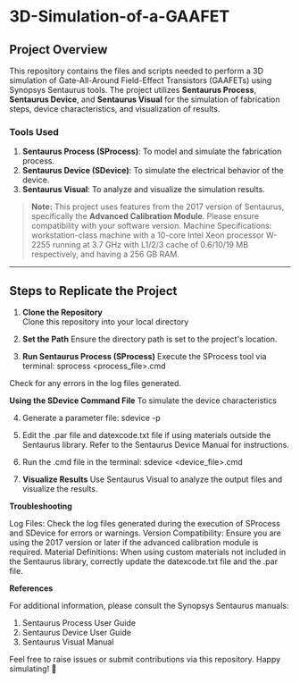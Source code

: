 # 3D-Simulation-of-a-GAAFET

## Project Overview

This repository contains the files and scripts needed to perform a 3D simulation of Gate-All-Around Field-Effect Transistors (GAAFETs) using Synopsys Sentaurus tools. The project utilizes **Sentaurus Process**, **Sentaurus Device**, and **Sentaurus Visual** for the simulation of fabrication steps, device characteristics, and visualization of results.

### Tools Used
1. **Sentaurus Process (SProcess)**: To model and simulate the fabrication process.  
2. **Sentaurus Device (SDevice)**: To simulate the electrical behavior of the device.  
3. **Sentaurus Visual**: To analyze and visualize the simulation results.  

> **Note:** This project uses features from the 2017 version of Sentaurus, specifically the **Advanced Calibration Module**. Please ensure compatibility with your software version.
> Machine Specifications: workstation-class machine with a 10-core Intel Xeon processor W-2255 running at 3.7 GHz with L1/2/3 cache of 0.6/10/19 MB respectively, and having a 256 GB RAM.

---

## Steps to Replicate the Project

1. **Clone the Repository**  
   Clone this repository into your local directory

2. **Set the Path**
Ensure the directory path is set to the project's location.

3. **Run Sentaurus Process (SProcess)**
Execute the SProcess tool via terminal:
sprocess <process_file>.cmd

Check for any errors in the log files generated.

**Using the SDevice Command File**
To simulate the device characteristics

4. Generate a parameter file:
   sdevice -p

5. Edit the .par file and datexcode.txt file if using materials outside the Sentaurus library. Refer to the Sentaurus Device Manual for instructions.

6. Run the .cmd file in the terminal:
   sdevice <device_file>.cmd

7. **Visualize Results**
   Use Sentaurus Visual to analyze the output files and visualize the results.

**Troubleshooting**

Log Files: Check the log files generated during the execution of SProcess and SDevice for errors or warnings.
Version Compatibility: Ensure you are using the 2017 version or later if the advanced calibration module is required.
Material Definitions: When using custom materials not included in the Sentaurus library, correctly update the datexcode.txt file and the .par file.

**References**

For additional information, please consult the Synopsys Sentaurus manuals:

1) Sentaurus Process User Guide
2) Sentaurus Device User Guide
3) Sentaurus Visual Manual

Feel free to raise issues or submit contributions via this repository. Happy simulating! 🚀
